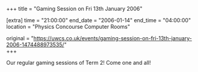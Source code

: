 +++
title = "Gaming Session on Fri 13th January 2006"

[extra]
time = "21:00:00"
end_date = "2006-01-14"
end_time = "04:00:00"
location = "Physics Concourse Computer Rooms"

original = "https://uwcs.co.uk/events/gaming-session-on-fri-13th-january-2006-1474488973535/"    
+++

Our regular gaming sessions of Term 2\! Come one and all\!

